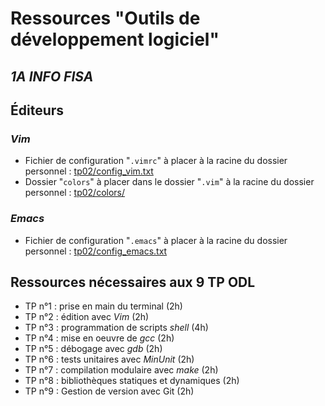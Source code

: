 # Ressources "Outils de développement logiciel"
## *1A INFO FISA*

## Éditeurs

### _Vim_

- Fichier de configuration "`.vimrc`" à placer à la racine du dossier personnel : [tp02/config_vim.txt](tp02/config_vim.txt)
- Dossier "`colors`" à placer dans le dossier "`.vim`" à la racine du dossier personnel : [tp02/colors/](tp02/colors/)

### _Emacs_

- Fichier de configuration "`.emacs`" à placer à la racine du dossier personnel : [tp02/config_emacs.txt](tp02/config_emacs.txt)

## Ressources nécessaires aux 9 TP ODL

- TP n°1 : prise en main du terminal (2h)
- TP n°2 : édition avec _Vim_ (2h)
- TP n°3 : programmation de scripts _shell_ (4h)
- TP n°4 : mise en oeuvre de _gcc_ (2h)
- TP n°5 : débogage avec _gdb_ (2h)
- TP n°6 : tests unitaires avec _MinUnit_ (2h)
- TP n°7 : compilation modulaire avec _make_ (2h)
- TP n°8 : bibliothèques statiques et dynamiques (2h)
- TP n°9 : Gestion de version avec Git (2h)

